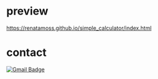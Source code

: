 # preview

https://renatamoss.github.io/simple_calculator/index.html

# contact

[![Gmail Badge](https://img.shields.io/badge/-renatamoss.web-c14438?style=flat-square&logo=Gmail&logoColor=white&link=mailto:renatamoss.web@gmail.com)](mailto:renatamoss.web@gmail.com)
